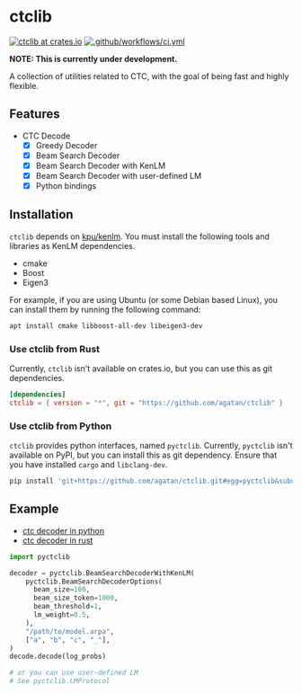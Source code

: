 # ctclib

[![ctclib at crates.io](https://img.shields.io/crates/v/ctclib.svg)](https://crates.io/crates/ctclib)
[![.github/workflows/ci.yml](https://github.com/agatan/ctclib/actions/workflows/ci.yml/badge.svg)](https://github.com/agatan/ctclib/actions/workflows/ci.yml)

**NOTE: This is currently under development.**

A collection of utilities related to CTC, with the goal of being fast and highly flexible.

## Features

- CTC Decode
  - [x] Greedy Decoder
  - [x] Beam Search Decoder
  - [x] Beam Search Decoder with KenLM
  - [x] Beam Search Decoder with user-defined LM
  - [x] Python bindings

## Installation

`ctclib` depends on [kpu/kenlm](https://github.com/kpu/kenlm).
You must install the following tools and libraries as KenLM dependencies.

- cmake
- Boost
- Eigen3

For example, if you are using Ubuntu (or some Debian based Linux), you can install them by running the following command:

```sh
apt install cmake libboost-all-dev libeigen3-dev
```

### Use ctclib from Rust

Currently, `ctclib` isn't available on crates.io, but you can use this as git dependencies.

```toml
[dependencies]
ctclib = { version = "*", git = "https://github.com/agatan/ctclib" }
```

### Use ctclib from Python

`ctclib` provides python interfaces, named `pyctclib`.
Currently, `pyctclib` isn't available on PyPI, but you can install this as git dependency.
Ensure that you have installed `cargo` and `libclang-dev`.

```sh
pip install 'git+https://github.com/agatan/ctclib.git#egg=pyctclib&subdirectory=bindings/python'
```

## Example

- [ctc decoder in python](./bindings/python/test.py)
- [ctc decoder in rust](./benches/decode.rs)

```python
import pyctclib

decoder = pyctclib.BeamSearchDecoderWithKenLM(
    pyctclib.BeamSearchDecoderOptions(
      beam_size=100,
      beam_size_token=1000,
      beam_threshold=1,
      lm_weight=0.5,
    ),
    "/path/to/model.arpa",
    ["a", "b", "c", "_"],
)
decode.decode(log_probs)

# or you can use user-defined LM
# See pyctclib.LMProtocol
```